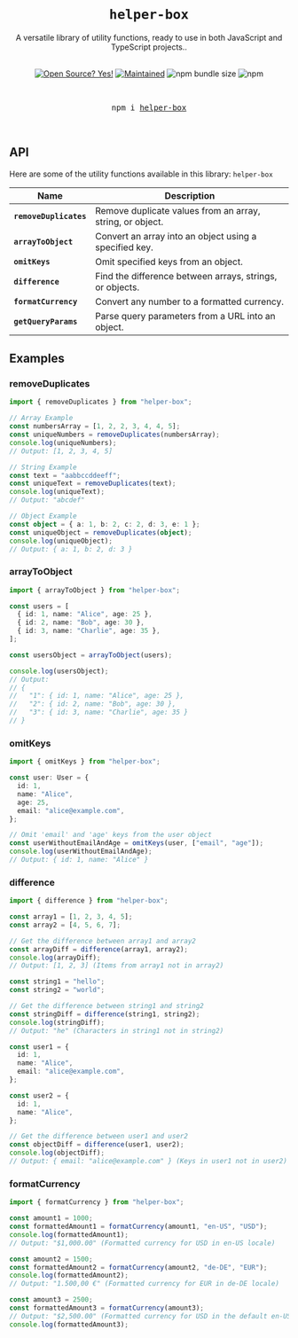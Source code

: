 <div align="center">
  <h1>
    <code>helper-box</code> 
  </h1>

  <div>A versatile library of utility functions, ready to use in both JavaScript and TypeScript projects..</div>

  <br />

  <!-- Badges -->

[![Open Source? Yes!](https://badgen.net/badge/Open%20Source%20%3F/Yes%21/blue?icon=github)](https://github.com/avisek123/helper-box/issues)
[![Maintained](https://badgen.net/badge/Maintained%20%3F/Yes%21/blue?icon=github)](https://github.com/avisek123/helper-box/issues)
![npm bundle size](https://img.shields.io/bundlephobia/minzip/helper-box)
![npm](https://img.shields.io/npm/v/helper-box)

  <!-- BADGE:END -->

  <br />
    <pre>npm i <a href="https://www.npmjs.com/package/helper-box">helper-box</a></pre>
  <br />

</div>

## API

Here are some of the utility functions available in this library: `helper-box`

| Name                   | Description                                               |
| ---------------------- | --------------------------------------------------------- |
| **`removeDuplicates`** | Remove duplicate values from an array, string, or object. |
| **`arrayToObject`**    | Convert an array into an object using a specified key.    |
| **`omitKeys`**         | Omit specified keys from an object.                       |
| **`difference`**       | Find the difference between arrays, strings, or objects.  |
| **`formatCurrency`**   | Convert any number to a formatted currency.               |
| **`getQueryParams`**   | Parse query parameters from a URL into an object.         |

## Examples

### removeDuplicates

```typescript
import { removeDuplicates } from "helper-box";

// Array Example
const numbersArray = [1, 2, 2, 3, 4, 4, 5];
const uniqueNumbers = removeDuplicates(numbersArray);
console.log(uniqueNumbers);
// Output: [1, 2, 3, 4, 5]

// String Example
const text = "aabbccddeeff";
const uniqueText = removeDuplicates(text);
console.log(uniqueText);
// Output: "abcdef"

// Object Example
const object = { a: 1, b: 2, c: 2, d: 3, e: 1 };
const uniqueObject = removeDuplicates(object);
console.log(uniqueObject);
// Output: { a: 1, b: 2, d: 3 }
```

### arrayToObject

```typescript
import { arrayToObject } from "helper-box";

const users = [
  { id: 1, name: "Alice", age: 25 },
  { id: 2, name: "Bob", age: 30 },
  { id: 3, name: "Charlie", age: 35 },
];

const usersObject = arrayToObject(users);

console.log(usersObject);
// Output:
// {
//   "1": { id: 1, name: "Alice", age: 25 },
//   "2": { id: 2, name: "Bob", age: 30 },
//   "3": { id: 3, name: "Charlie", age: 35 }
// }
```

### omitKeys

```typescript
import { omitKeys } from "helper-box";

const user: User = {
  id: 1,
  name: "Alice",
  age: 25,
  email: "alice@example.com",
};

// Omit 'email' and 'age' keys from the user object
const userWithoutEmailAndAge = omitKeys(user, ["email", "age"]);
console.log(userWithoutEmailAndAge);
// Output: { id: 1, name: "Alice" }
```

### difference

```typescript
import { difference } from "helper-box";

const array1 = [1, 2, 3, 4, 5];
const array2 = [4, 5, 6, 7];

// Get the difference between array1 and array2
const arrayDiff = difference(array1, array2);
console.log(arrayDiff);
// Output: [1, 2, 3] (Items from array1 not in array2)

const string1 = "hello";
const string2 = "world";

// Get the difference between string1 and string2
const stringDiff = difference(string1, string2);
console.log(stringDiff);
// Output: "he" (Characters in string1 not in string2)

const user1 = {
  id: 1,
  name: "Alice",
  email: "alice@example.com",
};

const user2 = {
  id: 1,
  name: "Alice",
};

// Get the difference between user1 and user2
const objectDiff = difference(user1, user2);
console.log(objectDiff);
// Output: { email: "alice@example.com" } (Keys in user1 not in user2)
```

### formatCurrency

```typescript
import { formatCurrency } from "helper-box";

const amount1 = 1000;
const formattedAmount1 = formatCurrency(amount1, "en-US", "USD");
console.log(formattedAmount1);
// Output: "$1,000.00" (Formatted currency for USD in en-US locale)

const amount2 = 1500;
const formattedAmount2 = formatCurrency(amount2, "de-DE", "EUR");
console.log(formattedAmount2);
// Output: "1.500,00 €" (Formatted currency for EUR in de-DE locale)

const amount3 = 2500;
const formattedAmount3 = formatCurrency(amount3);
// Output: "$2,500.00" (Formatted currency for USD in the default en-US locale)
console.log(formattedAmount3);
```
